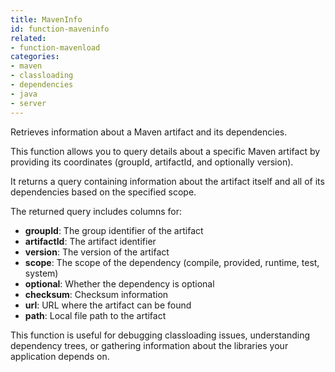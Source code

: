 ```yaml
---
title: MavenInfo
id: function-maveninfo
related:
- function-mavenload
categories:
- maven
- classloading
- dependencies
- java
- server
---
```


Retrieves information about a Maven artifact and its dependencies.

This function allows you to query details about a specific Maven artifact by providing its coordinates (groupId, artifactId, and optionally version).

It returns a query containing information about the artifact itself and all of its dependencies based on the specified scope.

The returned query includes columns for:

- **groupId**: The group identifier of the artifact
- **artifactId**: The artifact identifier
- **version**: The version of the artifact
- **scope**: The scope of the dependency (compile, provided, runtime, test, system)
- **optional**: Whether the dependency is optional
- **checksum**: Checksum information
- **url**: URL where the artifact can be found
- **path**: Local file path to the artifact

This function is useful for debugging classloading issues, understanding dependency trees, or gathering information about the libraries your application depends on.